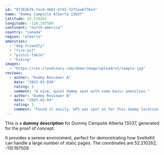 ```yaml
---
id: "973b2b76-fec0-4681-bfd1-f2f2aa6776e4"
name: "Dummy Campsite Alberta 13037"
latitude: 52.210262
longitude: -110.197509
continent: "north-america"
country: "canada"
region: "alberta"
amenities:
  - "dog-friendly"
  - "fire-pit"
  - "picnic-table"
  - "hiking"
images:
  - "https://res.cloudinary.com/demo/image/upload/v1/sample.jpg"
reviews:
  - author: "Dummy Reviewer A"
    date: "2025-03-020"
    rating: 5
    comment: "A nice, quiet dummy spot with some basic amenities."
  - author: "Dummy Reviewer B"
    date: "2025-02-04"
    rating: 3
    comment: "Found it easily. GPS was spot on for this dummy location."
---
```


This is a **dummy description** for Dummy Campsite Alberta 13037, generated for the proof of concept.

It provides a serene environment, perfect for demonstrating how SvelteKit can handle a large number of static pages. The coordinates are 52.210262, -110.197509.
